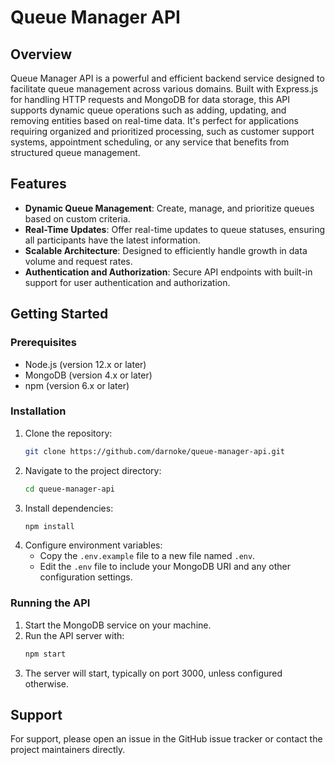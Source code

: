
# Queue Manager API

## Overview
Queue Manager API is a powerful and efficient backend service designed to facilitate queue management across various domains. Built with Express.js for handling HTTP requests and MongoDB for data storage, this API supports dynamic queue operations such as adding, updating, and removing entities based on real-time data. It's perfect for applications requiring organized and prioritized processing, such as customer support systems, appointment scheduling, or any service that benefits from structured queue management.

## Features
- **Dynamic Queue Management**: Create, manage, and prioritize queues based on custom criteria.
- **Real-Time Updates**: Offer real-time updates to queue statuses, ensuring all participants have the latest information.
- **Scalable Architecture**: Designed to efficiently handle growth in data volume and request rates.
- **Authentication and Authorization**: Secure API endpoints with built-in support for user authentication and authorization.

## Getting Started

### Prerequisites
- Node.js (version 12.x or later)
- MongoDB (version 4.x or later)
- npm (version 6.x or later)

### Installation
1. Clone the repository:
   ```bash
   git clone https://github.com/darnoke/queue-manager-api.git
   ```
2. Navigate to the project directory:
   ```bash
   cd queue-manager-api
   ```
3. Install dependencies:
   ```bash
   npm install
   ```
4. Configure environment variables:
   - Copy the `.env.example` file to a new file named `.env`.
   - Edit the `.env` file to include your MongoDB URI and any other configuration settings.

### Running the API
1. Start the MongoDB service on your machine.
2. Run the API server with:
   ```bash
   npm start
   ```
3. The server will start, typically on port 3000, unless configured otherwise.

## Support
For support, please open an issue in the GitHub issue tracker or contact the project maintainers directly.

